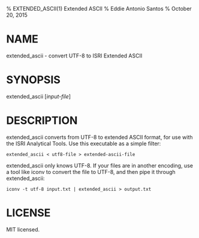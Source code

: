 % EXTENDED_ASCII(1) Extended ASCII
% Eddie Antonio Santos
% October 20, 2015

# NAME

extended_ascii - convert UTF-8 to ISRI Extended ASCII

# SYNOPSIS

extended_ascii [*input-file*]

# DESCRIPTION

extended_ascii converts from UTF-8 to extended ASCII format, for use
with the ISRI Analytical Tools. Use this executable as a simple filter:

    extended_ascii < utf8-file > extended-ascii-file

extended_ascii only knows UTF-8. If your files are in another encoding,
use a tool like iconv to convert the file to UTF-8, and then pipe it
through extended_ascii:

    iconv -t utf-8 input.txt | extended_ascii > output.txt

# LICENSE

MIT licensed.
